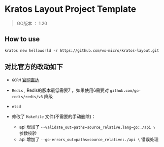 # Kratos Layout Project Template

> GO版本 ：  1.20

## How to use 
```
kratos new helloworld -r https://github.com/wx-micro/kratos-layout.git
```


## 对比官方的改动如下

- `GORM`  [官网直达](https://gorm.io/)
- `Redis` , Redis的版本最低需要7 ，如果使用6需要对 `github.com/go-redis/redis/v8` 降级
- `etcd`
- 修改了 `Makefile` 文件(不需要的手动删除)：
  
   + api 增加了 `--validate_out=paths=source_relative,lang=go:./api \` 参数校验
   + api 增加了 `--go-errors_out=paths=source_relative:./api \` 错误处理
